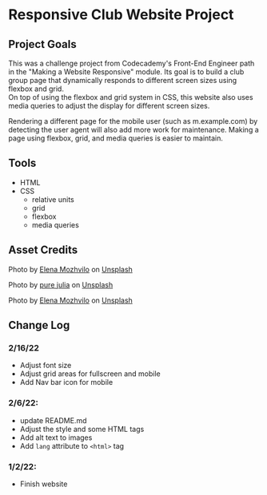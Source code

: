 # Responsive Club Website Project

## Project Goals
This was a challenge project from Codecademy's Front-End Engineer path in the "Making a Website Responsive" module. Its goal is to build a club group page that dynamically responds to different screen sizes using flexbox and grid.  
On top of using the flexbox and grid system in CSS, this website also uses media queries to adjust the display for different screen sizes.

Rendering a different page for the mobile user (such as m.example.com) by detecting the user agent will also add more work for maintenance. Making a page using flexbox, grid, and media queries is easier to maintain.

## Tools
+ HTML
+ CSS
  + relative units
  + grid
  + flexbox
  + media queries

## Asset Credits

Photo by <a href="https://unsplash.com/@miracleday?utm_source=unsplash&utm_medium=referral&utm_content=creditCopyText">Elena Mozhvilo</a> on <a href="https://unsplash.com/s/photos/sketchbook?utm_source=unsplash&utm_medium=referral&utm_content=creditCopyText">Unsplash</a>

Photo by <a href="https://unsplash.com/@purejulia?utm_source=unsplash&utm_medium=referral&utm_content=creditCopyText">pure julia</a> on <a href="https://unsplash.com/s/photos/sketchbook?utm_source=unsplash&utm_medium=referral&utm_content=creditCopyText">Unsplash</a>


Photo by <a href="https://unsplash.com/@miracleday?utm_source=unsplash&utm_medium=referral&utm_content=creditCopyText">Elena Mozhvilo</a> on <a href="https://unsplash.com/s/photos/sketchbook?utm_source=unsplash&utm_medium=referral&utm_content=creditCopyText">Unsplash</a>



## Change Log
### 2/16/22
+ Adjust font size
+ Adjust grid areas for fullscreen and mobile
+ Add Nav bar icon for mobile

### 2/6/22:  
+ update README.md
+ Adjust the style and some HTML tags
+ Add alt text to images
+ Add `lang` attribute to `<html>` tag

### 1/2/22:
+ Finish website